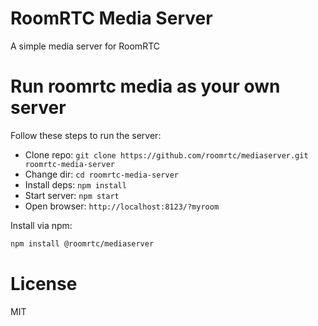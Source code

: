 # RoomRTC Media Server

A simple media server for RoomRTC

# Run roomrtc media as your own server

Follow these steps to run the server:

* Clone repo: `git clone https://github.com/roomrtc/mediaserver.git roomrtc-media-server`
* Change dir: `cd roomrtc-media-server`
* Install deps: `npm install`
* Start server: `npm start`
* Open browser: `http://localhost:8123/?myroom`

Install via npm:

```bash
npm install @roomrtc/mediaserver
```

# License

MIT